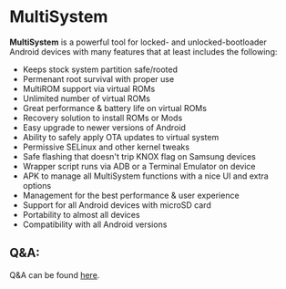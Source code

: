 # MultiSystem
**MultiSystem** is a powerful tool for locked- and unlocked-bootloader Android devices with many features that at least includes the following:
* Keeps stock system partition safe/rooted
* Permenant root survival with proper use
* MultiROM support via virtual ROMs
* Unlimited number of virtual ROMs
* Great performance & battery life on virtual ROMs
* Recovery solution to install ROMs or Mods
* Easy upgrade to newer versions of Android
* Ability to safely apply OTA updates to virtual system
* Permissive SELinux and other kernel tweaks
* Safe flashing that doesn't trip KNOX flag on Samsung devices
* Wrapper script runs via ADB or a Terminal Emulator on device
* APK to manage all MultiSystem functions with a nice UI and extra options
* Management for the best performance & user experience
* Support for all Android devices with microSD card
* Portability to almost all devices
* Compatibility with all Android versions

## Q&A:
Q&A can be found [here](http://forum.xda-developers.com/verizon-galaxy-note-3/help/qa-multisystem-android-t3089530).
